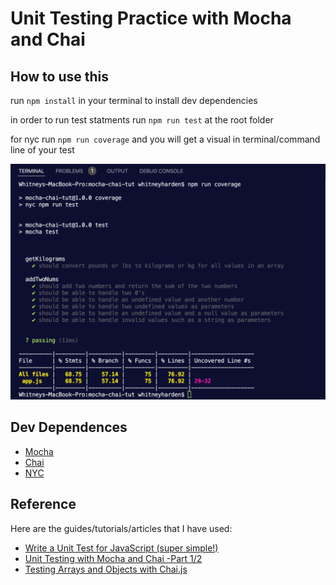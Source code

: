 # Unit Testing Practice with Mocha and Chai

## How to use this

run ```npm install``` in your terminal to install dev dependencies

in order to run test statments run ``` npm run test ``` at the root folder

for nyc run ``` npm run coverage ``` and you will get a visual in terminal/command line of your test

![npm run coverage result](/public/assets/runCoverageScript.png)

## Dev Dependences
* [Mocha](https://mochajs.org/)
* [Chai](https://www.chaijs.com/)
* [NYC](https://istanbul.js.org/)

## Reference
Here are the guides/tutorials/articles that I have used:

* [Write a Unit Test for JavaScript (super simple!)](https://www.youtube.com/watch?v=k4GFqgBR2qc)
* [Unit Testing with Mocha and Chai -Part 1/2](https://youtu.be/Rumf96j0cR0)
* [Testing Arrays and Objects with Chai.js](https://medium.com/building-ibotta/testing-arrays-and-objects-with-chai-js-4b372310fe6d)
